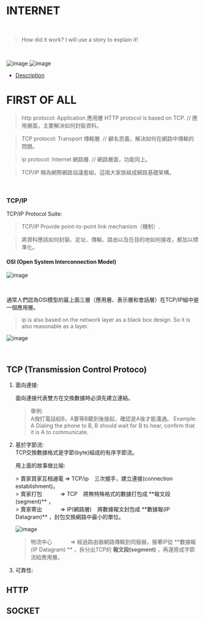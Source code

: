 # INTERNET

<br/>

> How did it work? I will use a story to explain it!

<br/>

 ![image](https://github.com/uwxuan/rookie-project/blob/main/internet/1.internet.png)
 ![image](https://github.com/uwxuan/rookie-project/blob/main/internet/2.internet.png)
  - [Description](Description)

# FIRST OF ALL

 > http protocol: Application 應用層 HTTP protocol is based on TCP.     //  應用層面，主要解決如何封裝資料。

 > TCP protocol: Transport 傳輸層.                                      // 顧名思義，解決如何在網路中傳輸的問題。

 > ip protocol: Internet 網路層.                                        // 網路層面，功能同上。

 > TCP/IP 稱為網際網路協議套組，這兩大家族組成網路基礎架構。

<br/>

 ### TCP/IP  

   TCP/IP Protocol Suite: <br/>

 > TCP/IP Provide point-to-point link mechanism（機制）.<br/>

 > 將資料應該如何封裝、定址、傳輸、路由以及在目的地如何接收，都加以標準化。<br/>

 #### OSI (Open System Interconnection Model)

 ![image](https://github.com/uwxuan/rookie-project/blob/main/internet/osi.png)

<br/>

 通常人們認為OSI模型的最上面三層（應用層、表示層和會話層）在TCP/IP組中是一個應用層。
 > ip is also based on the network layer as a black box design.
 > So it is also reasonable as a layer.

 ![image](https://github.com/uwxuan/rookie-project/blob/main/internet/osi2.png)

 <br>


 ## TCP (Transmission Control Protoco)

 1. 面向連接: <br/>

    面向連接代表雙方在交換數據時必須先建立連結。
    > 舉例:<br/>A撥打電話給B，A要等B聽到後接起，確認是A後才能溝通。
    > Example:<br/> A Dialing the phone to B, B should wait for B to hear, confirm that it is A to communicate.

 2. 基於字節流:<br/>
    TCP交換數據格式是字節(byte)組成的有序字節流。<br/>

    <p id = Description>用上面的故事做比喻:<br/></p>
    > 賣家買家互相通電 => TCP/ip &ensp; 三次握手，建立連接(connection establishment)。<br/>
    > 賣家打包 &ensp; &ensp; &ensp; &ensp; => TCP &ensp; 將無特殊格式的數據打包成 **報文段(segment)** ，<br/>
    > 賣家寄出 &ensp; &ensp; &ensp; &ensp; => IP(網路層) &ensp; 將數據報文封包成 **數據報(IP Datagram)** ，封包交換網路中最小的單位。 <br/>

    ![image](https://github.com/uwxuan/rookie-project/blob/main/internet/osi3.png)

    > 物流中心 &ensp; &ensp; &ensp; &ensp; => 經過路由器網路傳輸到伺服器，接著IP從 **數據報(IP Datagram) ** ，拆分出TCP的 **報文段(segment)** ，再還原成字節流給應用層。

 3. 可靠性:<br/>

 ## HTTP

 ## SOCKET